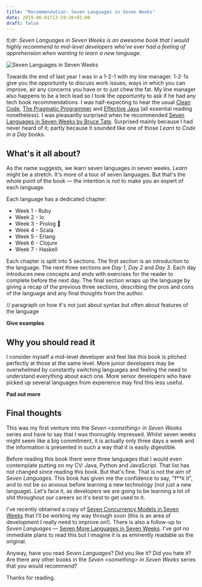 ```yaml
---
title: "Recommendation: Seven Languages in Seven Weeks"
date: 2019-06-01T13:59:26+01:00
draft: false
---
```


*tl;dr: Seven Languages in Seven Weeks is an awesome book that I would highly recommend to mid-level developers who've
ever had a feeling of apprehension when wanting to learn a new language.*

![Seven Languages in Seven Weeks](/images/seven-languages-in-seven-weeks.jpg)

Towards the end of last year I was in a 1-2-1 with my line manager. 1-2-1s give you the opportunity to discuss work
issues, ways in which you can improve, air any concerns you have or to just chew the fat. My line manager also happens
to be a tech lead so I took the opportunity to ask if he had any tech book recommendations. I was half-expecting to
hear the usual [Clean Code](https://www.amazon.co.uk/Clean-Code-Handbook-Software-Craftsmanship/dp/0132350882),
[The Pragmatic Programmer](https://www.amazon.co.uk/Pragmatic-Programmer-Andrew-Hunt/dp/020161622X)
and [Effective Java](https://www.amazon.co.uk/Effective-Java-Joshua-Bloch/dp/0134685997/ref=sr_1_1?crid=1L0V958CE2AC2&keywords=effective+java&qid=1559394931&s=books&sprefix=effecti%2Cstripbooks%2C136&sr=1-1)
(all essential reading nonetheless). I was pleasantly surprised when he recommended
[Seven Languages in Seven Weeks by Bruce Tate](https://www.amazon.co.uk/Seven-Languages-Weeks-Programming-Programmers/dp/193435659X/ref=sr_1_1?crid=XKJ0GHAKEPYU&keywords=seven+languages+in+seven+weeks&qid=1559395015&s=books&sprefix=seven+la%2Cstripbooks%2C131&sr=1-1).
Surprised mainly because I had never heard of it; partly because it sounded like one of those
*Learn to Code in a Day* books.

## What's it all about?

As the name suggests, we learn seven languages in seven weeks. *Learn* might be a stretch. It's more of a tour of seven
languages. But that's the whole point of the book — the intention is *not* to make you an expert of each language.

Each language has a dedicated chapter:

* Week 1 - Ruby
* Week 2 - Io
* Week 3 - Prolog 🤢
* Week 4 - Scala
* Week 5 - Erlang
* Week 6 - Clojure
* Week 7 - Haskell

Each chapter is split into 5 sections. The first section is an introduction to the language. The next three sections are
*Day 1*, *Day 2* and *Day 3*. Each day introduces new concepts and ends with exercises for the reader to complete before
the next day. The final section wraps up the language by giving a recap of the previous three sections, describing the
pros and cons of the language and any final thoughts from the author.

// paragraph on how it's not just about syntax but often about features of the language

**Give examples**

## Why you should read it

I consider myself a mid-level developer and feel like this book is pitched perfectly at those at the same level.
More junior developers may be overwhelmed by constantly switching languages and feeling the need to understand
everything about each one. More senior developers who have picked up several languages from experience may find
this less useful.

**Pad out more**

## Final thoughts

This was my first venture into the *Seven &lt;something&gt; in Seven Weeks* series and have to say that I was
thoroughly impressed. Whilst seven weeks might seem like a big commitment, it is actually only three days a week and
the information is presented in such a way that it is easily digestible.

Before reading this book there were three languages that I would even contemplate putting on my CV: Java, Python and
JavaScript. That list has not changed since reading this book. But that's fine. That is not the aim of
*Seven Languages*. This book has given me the confidence to say, "f**k it", and to not be so anxious before learning a
new technology (not just a new language). Let's face it, as developers we are going to be learning a lot of shit
throughout our careers so it's best to get used to it.

I've recently obtained a copy of
[Seven Concurrency Models in Seven Weeks](https://www.amazon.co.uk/Seven-Concurrency-Models-Weeks-Programmers/dp/1937785653)
that I'll be working my way through soon (this is an area of development I really need to improve on!).
There is also a follow-up to *Seven Languages* —
[Seven More Languages in Seven Weeks](https://www.amazon.co.uk/Seven-More-Languages-Weeks-Shaping/dp/1941222153).
I've got no immediate plans to read this but I imagine it is as eminently readable as the original.

Anyway, have you read *Seven Languages*? Did you like it? Did you hate it? Are there any other books in the
*Seven &lt;something&gt; in Seven Weeks* series that you would recommend?

Thanks for reading.
